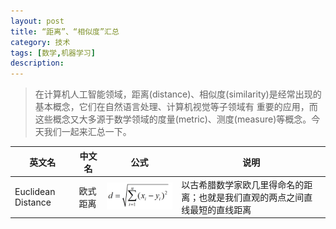 ```yaml
---
layout: post
title: “距离”、“相似度”汇总
category: 技术
tags: [数学,机器学习]
description: 
---
```


> 在计算机人工智能领域，距离(distance)、相似度(similarity)是经常出现的基本概念，它们在自然语言处理、计算机视觉等子领域有
重要的应用，而这些概念又大多源于数学领域的度量(metric)、测度(measure)等概念。今天我们一起来汇总一下。

|英文名 |中文名 |公式 |说明 
|--------|---------|-------|-------|
|Euclidean Distance |欧式距离 |![](/assets/img/Distance/equation1.png) |以古希腊数学家欧几里得命名的距离；也就是我们直观的两点之间直线最短的直线距离 